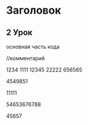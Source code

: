 # Заголовок #

## 2 Урок #

основная часть кода

//комментарий



1234
1111
12345
22222
656565

4549851


11111

54653676788

45657
